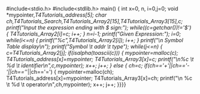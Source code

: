 #include<stdio.h>
#include<stdlib.h>
main()
{
 int x=0, n, i=0,j=0;
 void *mypointer,*T4Tutorials_address[5];
 char ch,T4Tutorials_Search,T4Tutorials_Array2[15],T4Tutorials_Array3[15],c;
 printf("Input the expression ending with $ sign:");
 while((c=getchar())!='$')
 {
  T4Tutorials_Array2[i]=c;
  i++;
 }
 n=i-1;
 printf("Given Expression:");
 i=0;
 while(i<=n)
 {
  printf("%c",T4Tutorials_Array2[i]);
  i++;
 }
 printf("\n Symbol Table display\n");
 printf("Symbol \t addr \t type");
 while(j<=n)
 {
  c=T4Tutorials_Array2[j];
  if(isalpha(toascii(c)))
  {
   mypointer=malloc(c);
   T4Tutorials_address[x]=mypointer;
   T4Tutorials_Array3[x]=c;
   printf("\n%c \t %d \t identifier\n",c,mypointer);
   x++;
   j++;
  }
  else
  {
   ch=c;
   if(ch=='+'||ch=='-'||ch=='*'||ch=='=')
   {
    mypointer=malloc(ch);
    T4Tutorials_address[x]=mypointer;
    T4Tutorials_Array3[x]=ch;
    printf("\n %c \t %d \t operator\n",ch,mypointer);
    x++;
    j++;
 }}}}
